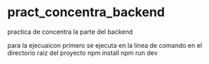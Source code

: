# pract_concentra_backend
practica de concentra la parte del backend

para la ejecuaicon 
primero se ejecuta en la linea de comando en el directorio raiz del proyecto 
npm install
npm run dev
